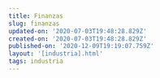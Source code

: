 ```yaml
---
title: Finanzas
slug: finanzas
updated-on: '2020-07-03T19:48:28.829Z'
created-on: '2020-07-03T19:48:28.829Z'
published-on: '2020-12-09T19:19:07.759Z'
layout: '[industria].html'
tags: industria
---
```



